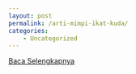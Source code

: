 ```yaml
---
layout: post
permalink: /arti-mimpi-ikat-kuda/
categories:
    - Uncategorized
---
```


[Baca Selengkapnya](/10)